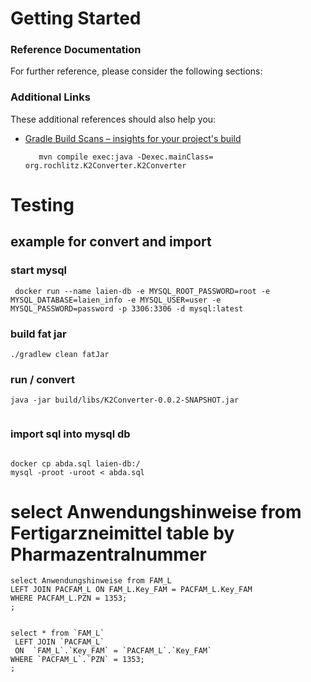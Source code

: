 # Getting Started

### Reference Documentation
For further reference, please consider the following sections:



### Additional Links
These additional references should also help you:

* [Gradle Build Scans – insights for your project's build](https://scans.gradle.com#gradle)

         mvn compile exec:java -Dexec.mainClass= org.rochlitz.K2Converter.K2Converter

# Testing

## example for convert and import 

### start mysql
```
 docker run --name laien-db -e MYSQL_ROOT_PASSWORD=root -e MYSQL_DATABASE=laien_info -e MYSQL_USER=user -e MYSQL_PASSWORD=password -p 3306:3306 -d mysql:latest

```

### build fat jar
```
./gradlew clean fatJar
```


### run / convert 
```
java -jar build/libs/K2Converter-0.0.2-SNAPSHOT.jar 
 
```

### import sql into mysql db

```
 
docker cp abda.sql laien-db:/
mysql -proot -uroot < abda.sql
```



# select Anwendungshinweise from Fertigarzneimittel table by Pharmazentralnummer
```
select Anwendungshinweise from FAM_L
LEFT JOIN PACFAM_L ON FAM_L.Key_FAM = PACFAM_L.Key_FAM
WHERE PACFAM_L.PZN = 1353;
;


select * from `FAM_L`
 LEFT JOIN `PACFAM_L` 
 ON  `FAM_L`.`Key_FAM` = `PACFAM_L`.`Key_FAM`
WHERE `PACFAM_L`.`PZN` = 1353;
;

```
